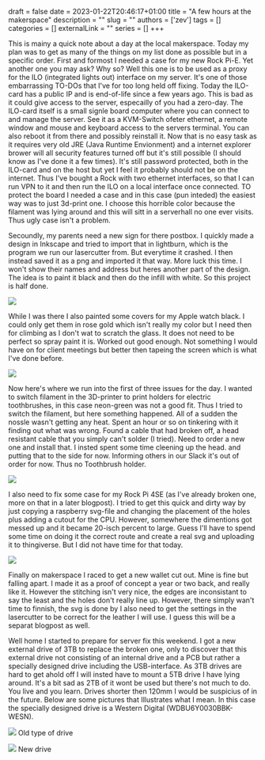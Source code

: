 draft = false
date = 2023-01-22T20:46:17+01:00
title = "A few hours at the makerspace"
description = ""
slug = ""
authors = ['zev']
tags = []
categories = []
externalLink = ""
series = []
+++

This is mainy a quick note about a day at the local makerspace. Today my plan was to get as many of the things on my list done as possible but in a specific order. First and formost I needed a case for my new Rock Pi-E. Yet another one you may ask? Why so? Well this one is to be used as a proxy for the ILO (integrated lights out) interface on my server. It's one of those embarrassing TO-DOs that I've for too long held off fixing. Today the ILO-card has a public IP and is end-of-life since a few years ago. This is bad as it could give access to the server, especailly of you had a zero-day. The ILO-card itself is a small signle board computer where you can connect to and manage the server. See it as a KVM-Switch ofeter ethernet, a remote window and mouse and keyboard access to the servers terminal. You can also reboot it from there and possibly reinstall it. Now that is no easy task as it requires very old JRE (Java Runtime Envionment) and a internet explorer brower will all security features turned off but it's still possible (I should know as I've done it a few times). It's still password protected, both in the ILO-card and on the host but yet I feel it probably should not be on the internet. Thus I've bought a Rock with two ethernet interfaces, so that I can run VPN to it and then run the ILO on a local interface once connected. TO protect the board I needed a case and in this case (pun inteded) the easiest way was to just 3d-print one. I choose this horrible color because the filament was lying around and this will sitt in a serverhall no one ever visits. Thus ugly case isn't a problem.

Secoundly, my parents need a new sign for there postbox. I quickly made a design in Inkscape and tried to import that in lightburn, which is the program we run our lasercutter from. But everytime it crashed. I then instead saved it as a png and imported it that way. More luck this time. I won't show their names and address but heres another part of the design. The idea is to paint it black and then do the infill with white. So this project is half done.

![](/images/laser-cut-mail-box-plate.jpg)

While I was there I also painted some covers for my Apple watch black. I could only get them in rose gold which isn't really my color but I need then for climbing as I don't wat to scratch the glass. It does not need to be perfect so spray paint it is. Worked out good enough. Not something I would have on for client meetings but better then tapeing the screen which is what I've done before.

![](/images/watch-screen-protector.jpg)

Now here's where we run into the first of three issues for the day. I wanted to switch filament in the 3D-printer to print holders for electric toothbrushes, in this case neon-green was not a good fit. Thus I tried to switch the filament, but here something happened. All of a sudden the nossle wasn't getting any heat. Spent an hour or so on tinkering with it finding out what was wrong. Found a cable that had broken off, a head resistant cable that you simply can't solder (I tried). Need to order a new one and install that. I insted spent some time cleening up the head. and putting that to the side for now. Informing others in our Slack it's out of order for now. Thus no Toothbrush holder.

![](/images/broken_3d-printer.jpg)

I also need to fix some case for my Rock Pi 4SE (as I've already broken one, more on that in a later blogpost). I tried to get this quick and dirty way by just copying a raspberry svg-file and changing the placement of the holes plus adding a cutout for the CPU. However, somewhere the dimentions got messed up and it became 20-isch percent to large. Guess I'll have to spend some time on doing it the correct route and create a real svg and uploading it to thingiverse. But I did not have time for that today.

![](/images/rock-pi-e-case.jpg)

Finally on makerspace I raced to get a new wallet cut out. Mine is fine but falling apart. I made it as a proof of concept a year or two back, and really like it. However the stitching isn't very nice, the edges are inconsistant to say the least and the holes don't really line up. However, there simply wan't time to finnish, the svg is done by I also need to get the settings in the lasercutter to be correct for the leather I will use. I guess this will be a separat blogpost as well.

Well home I started to prepare for server fix this weekend. I got a new external drive of 3TB to replace the broken one, only to discover that this external drive not consisting of an internal drive and a PCB but rather a specially designed drive including the USB-interface. As 3TB drives are hard to get ahold off I will insted have to mount a 5TB drive I have lying around. It's a bit sad as 2TB of it wont be used but there's not much to do. You live and you learn. Drives shorter then 120mm I would be suspicius of in the future. Below are some pictures that Illustrates what I mean. In this case the specially designed drive is a Western Digital (WDBU6Y0030BBK-WESN).

![](/images/old_drive.jpg)
Old type of drive

![](/images/new_drive.jpg)
New drive
